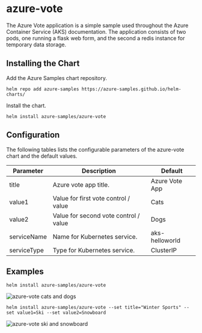 # azure-vote

The Azure Vote application is a simple sample used throughout the Azure Container Service (AKS) documentation. The application consists of two pods, one running a flask web form, and the second a redis instance for temporary data storage.

## Installing the Chart

Add the Azure Samples chart repository.

```
helm repo add azure-samples https://azure-samples.github.io/helm-charts/
```

Install the chart.

```
helm install azure-samples/azure-vote
```


## Configuration

The following tables lists the configurable parameters of the azure-vote chart and the default values.

| Parameter | Description | Default |
|---|---|---|
| title | Azure vote app title. | Azure Vote App |
| value1 | Value for first vote control / value | Cats |
| value2 | Value for second vote control / value | Dogs |
| serviceName | Name for Kubernetes service. | aks-helloworld |
| serviceType | Type for Kubernetes service. | ClusterIP |

## Examples

```
helm install azure-samples/azure-vote
```

![azure-vote cats and dogs](images/vote1.png)

```
helm install azure-samples/azure-vote --set title="Winter Sports" --set value1=Ski --set value2=Snowboard
```

![azure-vote ski and snowboard](images/vote2.png)


